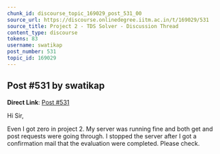 ```yaml
---
chunk_id: discourse_topic_169029_post_531_00
source_url: https://discourse.onlinedegree.iitm.ac.in/t/169029/531
source_title: Project 2 - TDS Solver - Discussion Thread
content_type: discourse
tokens: 83
username: swatikap
post_number: 531
topic_id: 169029
---
```


## Post #531 by swatikap

**Direct Link**: [Post #531](https://discourse.onlinedegree.iitm.ac.in/t/169029/531)

Hi Sir,

Even I got zero in project 2. My server was running fine and both get and post requests were going through. I stopped the server after I got a confirmation mail that the evaluation were completed. Please check.
